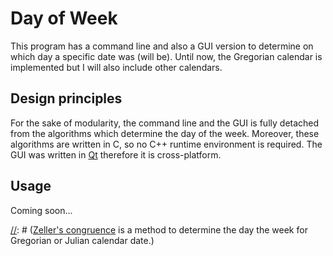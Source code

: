 # Day of Week

This program has a command line and also a GUI version to determine on which day a specific date was (will be). Until now, the Gregorian calendar is implemented but I will also include other calendars.

[//]: # (TODO: add screenshots from Windows and Linux)

## Design principles

For the sake of modularity, the command line and the GUI is fully detached from the algorithms which determine the day of the week. Moreover, these algorithms are written in C, so no C++ runtime environment is required. The GUI was written in [Qt](https://www.qt.io/) therefore it is cross-platform.

## Usage

Coming soon...

[//]: # (Tested on Windows XP, 7, 8.1 and Linux Fedora 24, Ubuntu 14.04 LTS, Ubuntu 16.04 LTS)

[//]: # ([Zeller's congruence](https://en.wikipedia.org/wiki/Zeller%27s_congruence) is a method to determine the day the week for Gregorian or Julian calendar date.)
